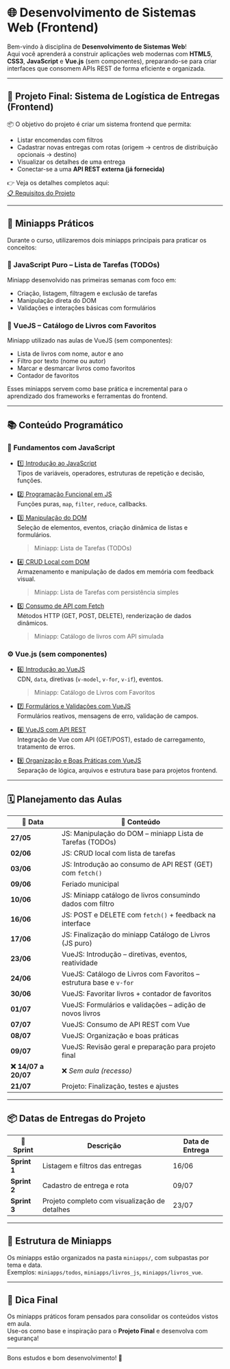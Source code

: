 # 🌐 Desenvolvimento de Sistemas Web (Frontend)

Bem-vindo à disciplina de **Desenvolvimento de Sistemas Web**!  
Aqui você aprenderá a construir aplicações web modernas com **HTML5**, **CSS3**, **JavaScript** e **Vue.js** (sem componentes), preparando-se para criar interfaces que consomem APIs REST de forma eficiente e organizada.

---

## 🎯 Projeto Final: Sistema de Logística de Entregas (Frontend)

📦 O objetivo do projeto é criar um sistema frontend que permita:

- Listar encomendas com filtros
- Cadastrar novas entregas com rotas (origem → centros de distribuição opcionais → destino)
- Visualizar os detalhes de uma entrega
- Conectar-se a uma **API REST externa (já fornecida)**

👉 Veja os detalhes completos aqui:  
[📋 Requisitos do Projeto](projeto/requisitos.md)

---

## 🧪 Miniapps Práticos

Durante o curso, utilizaremos dois miniapps principais para praticar os conceitos:

### 🔹 JavaScript Puro – Lista de Tarefas (TODOs)

Miniapp desenvolvido nas primeiras semanas com foco em:

- Criação, listagem, filtragem e exclusão de tarefas
- Manipulação direta do DOM
- Validações e interações básicas com formulários

### 🔸 VueJS – Catálogo de Livros com Favoritos

Miniapp utilizado nas aulas de VueJS (sem componentes):

- Lista de livros com nome, autor e ano
- Filtro por texto (nome ou autor)
- Marcar e desmarcar livros como favoritos
- Contador de favoritos

Esses miniapps servem como base prática e incremental para o aprendizado dos frameworks e ferramentas do frontend.

---

## 📚 Conteúdo Programático

### 🧱 Fundamentos com JavaScript

- [1️⃣ Introdução ao JavaScript](conteudo/introducao.md)  
  Tipos de variáveis, operadores, estruturas de repetição e decisão, funções.

- [2️⃣ Programação Funcional em JS](conteudo/pf.md)  
  Funções puras, `map`, `filter`, `reduce`, callbacks.

- [3️⃣ Manipulação do DOM](conteudo/dom.md)  
  Seleção de elementos, eventos, criação dinâmica de listas e formulários.
  > Miniapp: Lista de Tarefas (TODOs)

- [4️⃣ CRUD Local com DOM](conteudo/crud_local.md)  
  Armazenamento e manipulação de dados em memória com feedback visual.
  > Miniapp: Lista de Tarefas com persistência simples

- [5️⃣ Consumo de API com Fetch](conteudo/api_fetch.md)  
  Métodos HTTP (GET, POST, DELETE), renderização de dados dinâmicos.
  > Miniapp: Catálogo de livros com API simulada

### ⚙️ Vue.js (sem componentes)

- [6️⃣ Introdução ao VueJS](conteudo/vue_intro.md)  
  CDN, `data`, diretivas (`v-model`, `v-for`, `v-if`), eventos.
  > Miniapp: Catálogo de Livros com Favoritos

- [7️⃣ Formulários e Validações com VueJS](conteudo/vue_forms.md)  
  Formulários reativos, mensagens de erro, validação de campos.

- [8️⃣ VueJS com API REST](conteudo/vue_api.md)  
  Integração de Vue com API (GET/POST), estado de carregamento, tratamento de erros.

- [9️⃣ Organização e Boas Práticas com VueJS](conteudo/vue_estrutura.md)  
  Separação de lógica, arquivos e estrutura base para projetos frontend.

---

## 🗓️ Planejamento das Aulas

| 📅 Data     | 📘 Conteúdo                                                        |
|------------|--------------------------------------------------------------------|
| **27/05**  | JS: Manipulação do DOM – miniapp Lista de Tarefas (TODOs)          |
| **02/06**  | JS: CRUD local com lista de tarefas                                |
| **03/06**  | JS: Introdução ao consumo de API REST (GET) com `fetch()`          |
| **09/06**  | Feriado municipal                                                  |
| **10/06**  | JS: Miniapp catálogo de livros consumindo dados com filtro         |
| **16/06**  | JS: POST e DELETE com `fetch()` + feedback na interface            |
| **17/06**  | JS: Finalização do miniapp Catálogo de Livros (JS puro)            |
| **23/06**  | VueJS: Introdução – diretivas, eventos, reatividade                |
| **24/06**  | VueJS: Catálogo de Livros com Favoritos – estrutura base e `v-for` |
| **30/06**  | VueJS: Favoritar livros + contador de favoritos                    |
| **01/07**  | VueJS: Formulários e validações – adição de novos livros           |
| **07/07**  | VueJS: Consumo de API REST com Vue                                 |
| **08/07**  | VueJS: Organização e boas práticas                                 |
| **09/07**  | VueJS: Revisão geral e preparação para projeto final               |
| **❌ 14/07 a 20/07** | ❌ *Sem aula (recesso)*                                             |
| **21/07**  | Projeto: Finalização, testes e ajustes                             |

---

## 📦 Datas de Entregas do Projeto

| 🏁 Sprint | Descrição                                            | Data de Entrega |
|----------|--------------------------------------------------------|-----------------|
| **Sprint 1** | Listagem e filtros das entregas                     | 16/06           |
| **Sprint 2** | Cadastro de entrega e rota                          | 09/07           |
| **Sprint 3** | Projeto completo com visualização de detalhes       | 23/07           |

---

## 📂 Estrutura de Miniapps

Os miniapps estão organizados na pasta `miniapps/`, com subpastas por tema e data.  
Exemplos: `miniapps/todos`, `miniapps/livros_js`, `miniapps/livros_vue`.

---

## 🧠 Dica Final

Os miniapps práticos foram pensados para consolidar os conteúdos vistos em aula.  
Use-os como base e inspiração para o **Projeto Final** e desenvolva com segurança!

---

Bons estudos e bom desenvolvimento! 🚀
